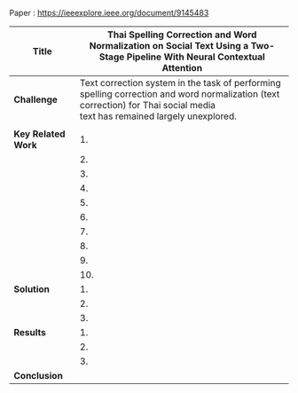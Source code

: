 Paper : https://ieeexplore.ieee.org/document/9145483


<table class="tg">
<thead>
  <tr>
    <th class="tg-0pky"><span style="font-weight:bold">Title</span></th>
    <th class="tg-0pky">Thai Spelling Correction and Word Normalization on Social Text Using a Two-Stage Pipeline With Neural Contextual Attention</th>
  </tr>
</thead>
<tbody>
  <tr>
    <td class="tg-0pky"><span style="font-weight:bold">Challenge</span></td>
    <td class="tg-0pky">Text correction system in the task of performing spelling correction and word normalization (text correction) for Thai social media<br>text has remained largely unexplored.<br></td>
  </tr>
  <tr>
    <td class="tg-0pky"></td>
    <td class="tg-0pky"></td>
  </tr>
  <tr>
    <td class="tg-0pky"><span style="font-weight:bold">Key Related Work</span></td>
    <td class="tg-0pky">1. </td>
  </tr>
  <tr>
    <td class="tg-0pky"></td>
    <td class="tg-0pky">2. </td>
  </tr>
  <tr>
    <td class="tg-0pky"></td>
    <td class="tg-0pky">3. </td>
  </tr>
  <tr>
    <td class="tg-0pky"></td>
    <td class="tg-0pky">4. </td>
  </tr>
  <tr>
    <td class="tg-0pky"></td>
    <td class="tg-0pky">5. </td>
  </tr>
  <tr>
    <td class="tg-0pky"></td>
    <td class="tg-0pky">6. </td>
  </tr>
  <tr>
    <td class="tg-0pky"></td>
    <td class="tg-0pky">7. </td>
  </tr>
  <tr>
    <td class="tg-0pky"></td>
    <td class="tg-0pky">8. </td>
  </tr>
  <tr>
    <td class="tg-0pky"></td>
    <td class="tg-0pky">9. </td>
  </tr>
  <tr>
    <td class="tg-0pky"></td>
    <td class="tg-0pky">10. </td>
  </tr>
  <tr>
    <td class="tg-0pky"><span style="font-weight:bold">Solution</span></td>
    <td class="tg-0pky">1. </td>
  </tr>
  <tr>
    <td class="tg-0pky"></td>
    <td class="tg-0pky">2. </td>
  </tr>
  <tr>
    <td class="tg-0pky"></td>
    <td class="tg-0pky">3. </td>
  </tr>
  <tr>
    <td class="tg-0pky"><span style="font-weight:bold">Results</span></td>
    <td class="tg-0pky">1.</td>
  </tr>
  <tr>
    <td class="tg-0pky"></td>
    <td class="tg-0pky">2. </td>
  </tr>
  <tr>
    <td class="tg-0pky"></td>
    <td class="tg-0pky">3. </td>
  </tr>
  <tr>
    <td class="tg-0pky"><span style="font-weight:bold">Conclusion</span></td>
    <td class="tg-0pky"></td>
  </tr>
</tbody>
</table>
